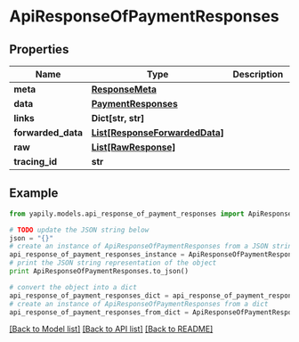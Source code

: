 # ApiResponseOfPaymentResponses


## Properties
Name | Type | Description | Notes
------------ | ------------- | ------------- | -------------
**meta** | [**ResponseMeta**](ResponseMeta.md) |  | [optional] 
**data** | [**PaymentResponses**](PaymentResponses.md) |  | [optional] 
**links** | **Dict[str, str]** |  | [optional] 
**forwarded_data** | [**List[ResponseForwardedData]**](ResponseForwardedData.md) |  | [optional] 
**raw** | [**List[RawResponse]**](RawResponse.md) |  | [optional] 
**tracing_id** | **str** |  | [optional] 

## Example

```python
from yapily.models.api_response_of_payment_responses import ApiResponseOfPaymentResponses

# TODO update the JSON string below
json = "{}"
# create an instance of ApiResponseOfPaymentResponses from a JSON string
api_response_of_payment_responses_instance = ApiResponseOfPaymentResponses.from_json(json)
# print the JSON string representation of the object
print ApiResponseOfPaymentResponses.to_json()

# convert the object into a dict
api_response_of_payment_responses_dict = api_response_of_payment_responses_instance.to_dict()
# create an instance of ApiResponseOfPaymentResponses from a dict
api_response_of_payment_responses_from_dict = ApiResponseOfPaymentResponses.from_dict(api_response_of_payment_responses_dict)
```
[[Back to Model list]](../README.md#documentation-for-models) [[Back to API list]](../README.md#documentation-for-api-endpoints) [[Back to README]](../README.md)



